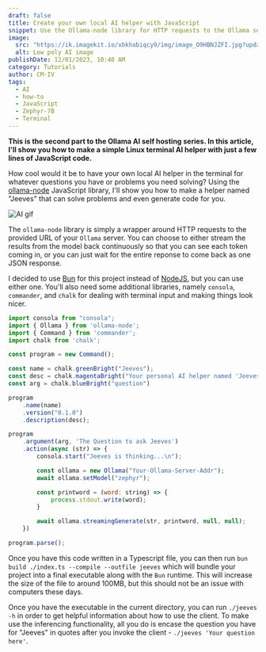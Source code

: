 ```yaml
---
draft: false
title: Create your own local AI helper with JavaScript
snippet: Use the Ollama-node library for HTTP requests to the Ollama server we setup previously
image:
  src: "https://ik.imagekit.io/xbkhabiqcy9/img/image_O9HBNJZFI.jpg?updatedAt=1701455671376"
  alt: Low poly AI image
publishDate: 12/01/2023, 10:40 AM
category: Tutorials
author: CM-IV
tags:
  - AI
  - how-to
  - JavaScript
  - Zephyr-7B
  - Terminal
---
```


**This is the second part to the Ollama AI self hosting series. In this article, I'll show you how to make a simple Linux terminal AI helper with just a few lines of JavaScript code.**

How cool would it be to have your own local AI helper in the terminal for whatever questions you have or problems you need solving? Using the [ollama-node](https://github.com/technovangelist/ollama-node) JavaScript library, I'll show you how to make a helper named "Jeeves" that can solve problems and even generate code for you.

<img src="/ai-demo.gif" alt="AI gif"></img>

The `ollama-node` library is simply a wrapper around HTTP requests to the provided URL of your `Ollama` server. You can choose to either stream the results from the model back continuously so that you can see each token coming in, or you can just wait for the entire reponse to come back as one JSON response.

I decided to use [Bun](https://bun.sh/) for this project instead of [NodeJS](https://nodejs.org/en), but you can use either one. You'll also need some additional libraries, namely `consola`, `commander`, and `chalk` for dealing with terminal input and making things look nicer.

```js
import consola from "consola";
import { Ollama } from 'ollama-node';
import { Command } from 'commander';
import chalk from 'chalk';

const program = new Command();

const name = chalk.greenBright("Jeeves");
const desc = chalk.magentaBright("Your personal AI helper named 'Jeeves' for the terminal.");
const arg = chalk.blueBright("question")

program
    .name(name)
    .version("0.1.0")
    .description(desc);

program
    .argument(arg, 'The Question to ask Jeeves')
    .action(async (str) => {
        consola.start("Jeeves is thinking...\n");

        const ollama = new Ollama("Your-Ollama-Server-Addr");
        await ollama.setModel("zephyr");

        const printword = (word: string) => {
            process.stdout.write(word);
        }

        await ollama.streamingGenerate(str, printword, null, null);
    })

program.parse();
```

Once you have this code written in a Typescript file, you can then run `bun build ./index.ts --compile --outfile jeeves` which will bundle your project into a final executable along with the `Bun` runtime. This will increase the size of the file to around 100MB, but this should not be an issue with computers these days.

Once you have the executable in the current directory, you can run `./jeeves -h` in order to get helpful information about how to use the client. To make use the inferencing functionality, all you do is encase the question you have for "Jeeves" in quotes after you invoke the client - `./jeeves 'Your question here'`.
